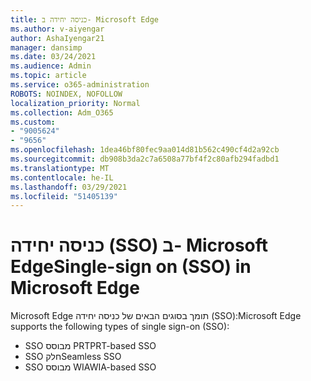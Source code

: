 ```yaml
---
title: כניסה יחידה ב- Microsoft Edge
ms.author: v-aiyengar
author: AshaIyengar21
manager: dansimp
ms.date: 03/24/2021
ms.audience: Admin
ms.topic: article
ms.service: o365-administration
ROBOTS: NOINDEX, NOFOLLOW
localization_priority: Normal
ms.collection: Adm_O365
ms.custom:
- "9005624"
- "9656"
ms.openlocfilehash: 1dea46bf80fec9aa014d81b562c490cf4d2a92cb
ms.sourcegitcommit: db908b3da2c7a6508a77bf4f2c80afb294fadbd1
ms.translationtype: MT
ms.contentlocale: he-IL
ms.lasthandoff: 03/29/2021
ms.locfileid: "51405139"
---
```

# <a name="single-sign-on-sso-in-microsoft-edge"></a><span data-ttu-id="2f250-102">כניסה יחידה (SSO) ב- Microsoft Edge</span><span class="sxs-lookup"><span data-stu-id="2f250-102">Single-sign on (SSO) in Microsoft Edge</span></span>

<span data-ttu-id="2f250-103">Microsoft Edge תומך בסוגים הבאים של כניסה יחידה (SSO):</span><span class="sxs-lookup"><span data-stu-id="2f250-103">Microsoft Edge supports the following types of single sign-on (SSO):</span></span>
- <span data-ttu-id="2f250-104">SSO מבוסס PRT</span><span class="sxs-lookup"><span data-stu-id="2f250-104">PRT-based SSO</span></span>
- <span data-ttu-id="2f250-105">SSO חלק</span><span class="sxs-lookup"><span data-stu-id="2f250-105">Seamless SSO</span></span>
- <span data-ttu-id="2f250-106">SSO מבוסס WIA</span><span class="sxs-lookup"><span data-stu-id="2f250-106">WIA-based SSO</span></span>
